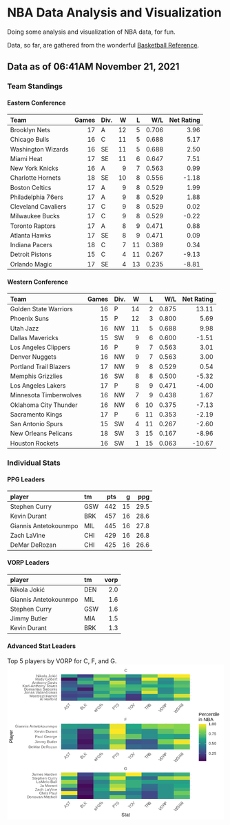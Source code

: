 # NBA Data Analysis and Visualization

Doing some analysis and visualization of NBA data, for fun.

Data, so far, are gathered from the wonderful [Basketball
Reference](https://www.basketball-reference.com/).

## Data as of 06:41AM November 21, 2021

### Team Standings

#### Eastern Conference

| Team                | Games | Div. |  W |  L |   W/L | Net Rating |
| :------------------ | ----: | :--- | -: | -: | ----: | ---------: |
| Brooklyn Nets       |    17 | A    | 12 |  5 | 0.706 |       3.96 |
| Chicago Bulls       |    16 | C    | 11 |  5 | 0.688 |       5.17 |
| Washington Wizards  |    16 | SE   | 11 |  5 | 0.688 |       2.50 |
| Miami Heat          |    17 | SE   | 11 |  6 | 0.647 |       7.51 |
| New York Knicks     |    16 | A    |  9 |  7 | 0.563 |       0.99 |
| Charlotte Hornets   |    18 | SE   | 10 |  8 | 0.556 |     \-1.18 |
| Boston Celtics      |    17 | A    |  9 |  8 | 0.529 |       1.99 |
| Philadelphia 76ers  |    17 | A    |  9 |  8 | 0.529 |       1.88 |
| Cleveland Cavaliers |    17 | C    |  9 |  8 | 0.529 |       0.02 |
| Milwaukee Bucks     |    17 | C    |  9 |  8 | 0.529 |     \-0.22 |
| Toronto Raptors     |    17 | A    |  8 |  9 | 0.471 |       0.88 |
| Atlanta Hawks       |    17 | SE   |  8 |  9 | 0.471 |       0.09 |
| Indiana Pacers      |    18 | C    |  7 | 11 | 0.389 |       0.34 |
| Detroit Pistons     |    15 | C    |  4 | 11 | 0.267 |     \-9.13 |
| Orlando Magic       |    17 | SE   |  4 | 13 | 0.235 |     \-8.81 |

#### Western Conference

| Team                   | Games | Div. |  W |  L |   W/L | Net Rating |
| :--------------------- | ----: | :--- | -: | -: | ----: | ---------: |
| Golden State Warriors  |    16 | P    | 14 |  2 | 0.875 |      13.11 |
| Phoenix Suns           |    15 | P    | 12 |  3 | 0.800 |       5.69 |
| Utah Jazz              |    16 | NW   | 11 |  5 | 0.688 |       9.98 |
| Dallas Mavericks       |    15 | SW   |  9 |  6 | 0.600 |     \-1.51 |
| Los Angeles Clippers   |    16 | P    |  9 |  7 | 0.563 |       3.01 |
| Denver Nuggets         |    16 | NW   |  9 |  7 | 0.563 |       3.00 |
| Portland Trail Blazers |    17 | NW   |  9 |  8 | 0.529 |       0.54 |
| Memphis Grizzlies      |    16 | SW   |  8 |  8 | 0.500 |     \-5.32 |
| Los Angeles Lakers     |    17 | P    |  8 |  9 | 0.471 |     \-4.00 |
| Minnesota Timberwolves |    16 | NW   |  7 |  9 | 0.438 |       1.67 |
| Oklahoma City Thunder  |    16 | NW   |  6 | 10 | 0.375 |     \-7.13 |
| Sacramento Kings       |    17 | P    |  6 | 11 | 0.353 |     \-2.19 |
| San Antonio Spurs      |    15 | SW   |  4 | 11 | 0.267 |     \-2.60 |
| New Orleans Pelicans   |    18 | SW   |  3 | 15 | 0.167 |     \-8.96 |
| Houston Rockets        |    16 | SW   |  1 | 15 | 0.063 |    \-10.67 |

### Individual Stats

#### PPG Leaders

| player                | tm  | pts |  g |  ppg |
| :-------------------- | :-- | --: | -: | ---: |
| Stephen Curry         | GSW | 442 | 15 | 29.5 |
| Kevin Durant          | BRK | 457 | 16 | 28.6 |
| Giannis Antetokounmpo | MIL | 445 | 16 | 27.8 |
| Zach LaVine           | CHI | 429 | 16 | 26.8 |
| DeMar DeRozan         | CHI | 425 | 16 | 26.6 |

#### VORP Leaders

| player                | tm  | vorp |
| :-------------------- | :-- | ---: |
| Nikola Jokić          | DEN |  2.0 |
| Giannis Antetokounmpo | MIL |  1.6 |
| Stephen Curry         | GSW |  1.6 |
| Jimmy Butler          | MIA |  1.5 |
| Kevin Durant          | BRK |  1.3 |

#### Advanced Stat Leaders

Top 5 players by VORP for C, F, and G.
![](README_files/figure-gfm/README-unnamed-chunk-7-1.png)<!-- -->
